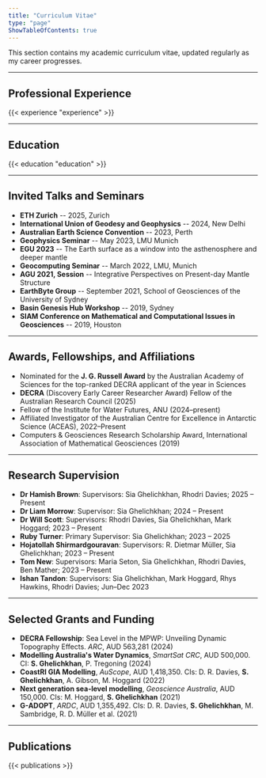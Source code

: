 ```yaml
---
title: "Curriculum Vitae"
type: "page"
ShowTableOfContents: true
---
```


This section contains my academic curriculum vitae, updated regularly as my career progresses.

---

## Professional Experience

{{< experience "experience" >}}

---

## Education

{{< education "education" >}}

---

## Invited Talks and Seminars

- **ETH Zurich** -- 2025, Zurich
- **International Union of Geodesy and Geophysics** -- 2024, New Delhi
- **Australian Earth Science Convention** -- 2023, Perth
- **Geophysics Seminar** -- May 2023, LMU Munich
- **EGU 2023** -- The Earth surface as a window into the asthenosphere and deeper mantle
- **Geocomputing Seminar** -- March 2022, LMU, Munich
- **AGU 2021, Session** -- Integrative Perspectives on Present-day Mantle Structure
- **EarthByte Group** -- September 2021, School of Geosciences of the University of Sydney
- **Basin Genesis Hub Workshop** -- 2019, Sydney
- **SIAM Conference on Mathematical and Computational Issues in Geosciences** -- 2019, Houston

---

## Awards, Fellowships, and Affiliations

- Nominated for the **J. G. Russell Award** by the Australian Academy of Sciences for the top-ranked DECRA applicant of the year in Sciences
- **DECRA** (Discovery Early Career Researcher Award) Fellow of the Australian Research Council (2025)
- Fellow of the Institute for Water Futures, ANU (2024–present)
- Affiliated Investigator of the Australian Centre for Excellence in Antarctic Science (ACEAS), 2022–Present
- Computers & Geosciences Research Scholarship Award, International Association of Mathematical Geosciences (2019)

---

## Research Supervision

- **Dr Hamish Brown**: Supervisors: Sia Ghelichkhan, Rhodri Davies; 2025 – Present
- **Dr Liam Morrow**: Supervisor: Sia Ghelichkhan; 2024 – Present
- **Dr Will Scott**: Supervisors: Rhodri Davies, Sia Ghelichkhan, Mark Hoggard; 2023 – Present
- **Ruby Turner**: Primary Supervisor: Sia Ghelichkhan; 2023 – 2025
- **Hojatollah Shirmardgouravan**: Supervisors: R. Dietmar Müller, Sia Ghelichkhan; 2023 – Present
- **Tom New**: Supervisors: Maria Seton, Sia Ghelichkhan, Rhodri Davies, Ben Mather; 2023 – Present
- **Ishan Tandon**: Supervisors: Sia Ghelichkhan, Mark Hoggard, Rhys Hawkins, Rhodri Davies; Jun–Dec 2023

---

## Selected Grants and Funding

- **DECRA Fellowship**: Sea Level in the MPWP: Unveiling Dynamic Topography Effects. *ARC*, AUD 563,281 (2024)
- **Modelling Australia's Water Dynamics**, *SmartSat CRC*, AUD 500,000. CI: **S. Ghelichkhan**, P. Tregoning (2024)
- **CoastRI GIA Modelling**, *AuScope*, AUD 1,418,350. CIs: D. R. Davies, **S. Ghelichkhan**, A. Gibson, M. Hoggard (2022)
- **Next generation sea-level modelling**, *Geoscience Australia*, AUD 150,000. CIs: M. Hoggard, **S. Ghelichkhan** (2021)
- **G-ADOPT**, *ARDC*, AUD 1,355,492. CIs: D. R. Davies, **S. Ghelichkhan**, M. Sambridge, R. D. Müller et al. (2021)

---

## Publications

{{< publications >}}